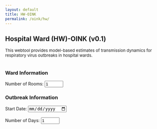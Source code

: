 ```yaml
---
layout: default
title: HW-OINK
permalink: /oink/hw/
---
```


## Hospital Ward (HW)-OINK (v0.1)
<div style="font-size: 0.95em;">This webtool provides model-based estimates of transmission dynamics for respiratory virus outbreaks in hospital wards.<br><br></div>

<script src="https://cdn.jsdelivr.net/npm/chart.js"></script>

### Ward Information
<form id="setup-form" onsubmit="return false;">
    <label>
        Number of Rooms:
        <input type="number" id="num-rooms" min="1" value="1" required>
    </label>
</form>
<div id="rooms-section"></div>

### Outbreak Information
<form id="calendar-form" onsubmit="return false;">
    <label>
        Start Date:
        <input type="date" id="start-date" required>
    </label>
    <br><br>
    <label>
        Number of Days:
        <input type="number" id="num-days" min="1" value="1" required>
    </label>
</form>
<div id="calendar-section"></div>

<style>
    table { border-collapse: collapse; margin-top: 20px; }
    th, td { border: 1px solid #ccc; padding: 8px 12px; text-align: center; }
    th { background: #f0f0f0; }
    input[type="number"] { width: 60px; }
</style>

<script>
    // --- ROOMS UI ---
    function generateRoomsUI() {
        const numRooms = parseInt(document.getElementById('num-rooms').value, 10);
        const roomsSection = document.getElementById('rooms-section');
        if (isNaN(numRooms) || numRooms < 1) {
            roomsSection.innerHTML = "<p>Please enter a valid number of rooms.</p>";
            return;
        }
        let html = `<table>
            <tr>
                <th>Room</th>
                <th>Number of Beds</th>
            </tr>`;
        for (let i = 0; i < numRooms; i++) {
            html += `<tr>
                <td>Room ${i + 1}</td>
                <td>
                    <input type="number" min="0" step="1" value="0" name="beds-room-${i}" id="beds-room-${i}" required>
                </td>
            </tr>`;
        }
        html += `</table>`;
        roomsSection.innerHTML = html;
        // Also regenerate cases table if it's already loaded
        generateCalendar();
    }

    // --- DATE FORMATTER ---
    function formatDate(date) {
        const days = ["Sunday", "Monday", "Tuesday", "Wednesday", "Thursday", "Friday", "Saturday"];
        const dayOfWeek = days[date.getDay()];
        const day = date.getDate();
        const daySuffix = (n) => {
            if (n > 3 && n < 21) return 'th';
            switch (n % 10) {
                case 1:  return "st";
                case 2:  return "nd";
                case 3:  return "rd";
                default: return "th";
            }
        };
        const month = date.toLocaleString('default', { month: 'long' });
        const year = date.getFullYear();
        return `${dayOfWeek} ${day}${daySuffix(day)} ${month} ${year}`;
    }

    // --- CASES CALENDAR ---
    function generateCalendar() {
        const startDateStr = document.getElementById('start-date').value;
        const numDays = parseInt(document.getElementById('num-days').value, 10);
        const numRooms = parseInt(document.getElementById('num-rooms').value, 10);
        const calendarSection = document.getElementById('calendar-section');

        if (!startDateStr || isNaN(numDays) || numDays < 1 || isNaN(numRooms) || numRooms < 1) {
            calendarSection.innerHTML = "<p>Please enter a valid start date, number of days, and number of rooms.</p>";
            return;
        }

        // Read number of beds per room
        let bedsPerRoom = [];
        for (let i = 0; i < numRooms; i++) {
            const el = document.getElementById(`beds-room-${i}`);
            bedsPerRoom.push(el ? el.value : 0);
        }

        const startDate = new Date(startDateStr);

        // Table header
        let html = `<table>
            <tr>
                <th>Date</th>`;
        for (let r = 0; r < numRooms; r++) {
            html += `<th>Room ${r + 1}<br><span style="font-weight:normal;font-size:90%;">(${bedsPerRoom[r]} beds)</span></th>`;
        }
        html += `</tr>`;

        // Table body
        for (let d = 0; d < numDays; d++) {
            const currDate = new Date(startDate);
            currDate.setDate(startDate.getDate() + d);
            html += `<tr>
                <td>${formatDate(currDate)}</td>`;
            for (let r = 0; r < numRooms; r++) {
                html += `<td>
                    <input type="number" min="0" max="${bedsPerRoom[r]}" step="1" value="0" name="cases-day${d}-room${r}" id="cases-day${d}-room${r}" required>
                </td>`;
            }
            html += `</tr>`;
        }
        html += `</table>`;
        calendarSection.innerHTML = html;
    }

    // --- ON LOAD ---
    document.addEventListener('DOMContentLoaded', function() {
        // Default today for start date
        const today = new Date();
        const yyyy = today.getFullYear();
        const mm = String(today.getMonth() + 1).padStart(2, '0');
        const dd = String(today.getDate()).padStart(2, '0');
        document.getElementById('start-date').value = `${yyyy}-${mm}-${dd}`;

        // Initial UI
        generateRoomsUI();
        generateCalendar();

        // Room/beds UI triggers
        document.getElementById('num-rooms').addEventListener('input', generateRoomsUI);
        // Also update beds -> calendar if beds change
        document.getElementById('rooms-section').addEventListener('input', generateCalendar);

        // Calendar controls
        document.getElementById('start-date').addEventListener('input', generateCalendar);
        document.getElementById('num-days').addEventListener('input', generateCalendar);
    });
</script>
